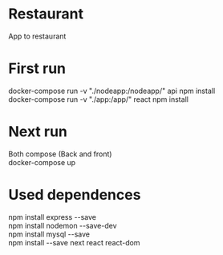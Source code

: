 # Restaurant
App to restaurant

# First run
docker-compose run -v "./nodeapp:/nodeapp/" api npm install  
docker-compose run -v "./app:/app/" react npm install  


# Next run
Both compose (Back and front)  
docker-compose up  

# Used dependences
npm install express --save  
npm install nodemon --save-dev  
npm install mysql --save  
npm install --save next react react-dom  
